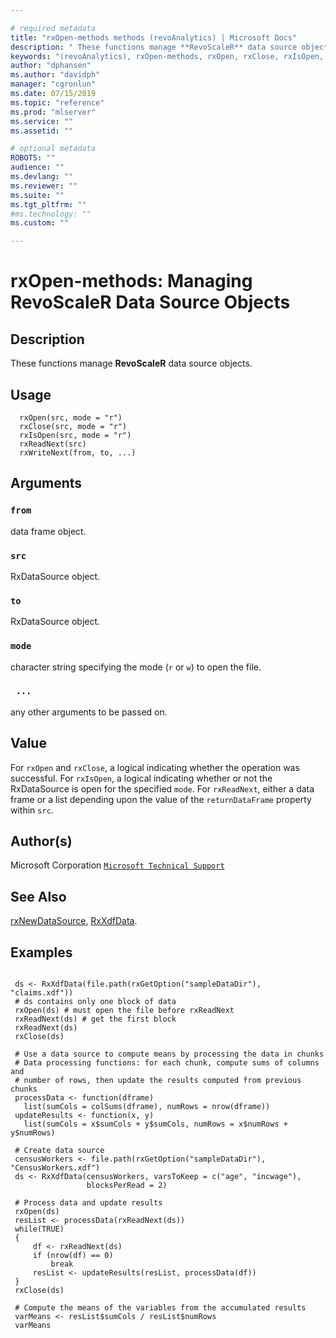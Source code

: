 ```yaml
--- 

# required metadata 
title: "rxOpen-methods methods (revoAnalytics) | Microsoft Docs" 
description: " These functions manage **RevoScaleR** data source objects. " 
keywords: "(revoAnalytics), rxOpen-methods, rxOpen, rxClose, rxIsOpen, rxReadNext, rxWriteNext, rxClose-methods, rxIsOpen-methods, rxReadNext-methods, rxWriteNext-methods, rxOpen,RxDataSource-method, rxClose,RxDataSource-method, rxIsOpen,RxDataSource-method, rxReadNext,RxDataSource-method, rxWriteNext,data.frame,RxDataSource-method, methods, file, connection" 
author: "dphansen"
ms.author: "davidph" 
manager: "cgronlun" 
ms.date: 07/15/2019
ms.topic: "reference" 
ms.prod: "mlserver" 
ms.service: "" 
ms.assetid: "" 

# optional metadata 
ROBOTS: "" 
audience: "" 
ms.devlang: "" 
ms.reviewer: "" 
ms.suite: "" 
ms.tgt_pltfrm: "" 
#ms.technology: "" 
ms.custom: "" 

--- 
```


















 # rxOpen-methods: Managing RevoScaleR Data Source Objects 
 ## Description

These functions manage **RevoScaleR** data source objects.


 ## Usage

```   
  rxOpen(src, mode = "r")
  rxClose(src, mode = "r")
  rxIsOpen(src, mode = "r")
  rxReadNext(src)
  rxWriteNext(from, to, ...)

```

 ## Arguments



 ### `from`
 data frame object. 


 ### `src`
 RxDataSource object. 


 ### `to`
 RxDataSource object. 


 ### `mode`
 character string specifying the mode (`r` or `w`) to open the file. 


 ### ` ...`
 any other arguments to be passed on. 



 ## Value

For `rxOpen` and `rxClose`, a logical indicating whether the operation
was successful.
For `rxIsOpen`, a logical indicating whether or not the RxDataSource is
open for the specified `mode`.
For `rxReadNext`, either a data frame or a list depending upon the value of
the `returnDataFrame` property within `src`.


 ## Author(s)
 Microsoft Corporation [`Microsoft Technical Support`](https://go.microsoft.com/fwlink/?LinkID=698556&clcid=0x409)


 ## See Also

[rxNewDataSource](rxNew.md),
[RxXdfData](RxXdfData.md).

 ## Examples

 ```

  ds <- RxXdfData(file.path(rxGetOption("sampleDataDir"), "claims.xdf"))
  # ds contains only one block of data
  rxOpen(ds) # must open the file before rxReadNext
  rxReadNext(ds) # get the first block
  rxReadNext(ds)
  rxClose(ds)

  # Use a data source to compute means by processing the data in chunks
  # Data processing functions: for each chunk, compute sums of columns and
  # number of rows, then update the results computed from previous chunks
  processData <- function(dframe)
    list(sumCols = colSums(dframe), numRows = nrow(dframe))
  updateResults <- function(x, y)
    list(sumCols = x$sumCols + y$sumCols, numRows = x$numRows + y$numRows)

  # Create data source
  censusWorkers <- file.path(rxGetOption("sampleDataDir"), "CensusWorkers.xdf")
  ds <- RxXdfData(censusWorkers, varsToKeep = c("age", "incwage"),
                  blocksPerRead = 2)

  # Process data and update results
  rxOpen(ds)
  resList <- processData(rxReadNext(ds))
  while(TRUE)
  {
      df <- rxReadNext(ds)
      if (nrow(df) == 0)
          break
      resList <- updateResults(resList, processData(df))
  }
  rxClose(ds)

  # Compute the means of the variables from the accumulated results
  varMeans <- resList$sumCols / resList$numRows
  varMeans
```




